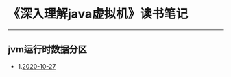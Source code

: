 # 《深入理解java虚拟机》读书笔记
---
## jvm运行时数据分区
  + 1.[2020-10-27](https://github.com/yyszero/jvm/blob/main/docs/%E8%BF%90%E8%A1%8C%E6%97%B6%E6%95%B0%E6%8D%AE%E5%88%86%E5%8C%BA.md)
